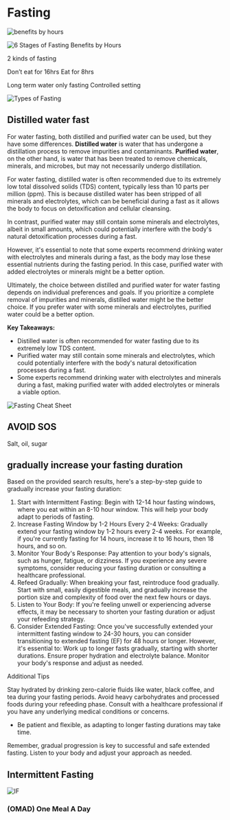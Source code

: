 # Fasting

![benefits by hours](static/fasting-9.png)

![6 Stages of Fasting Benefits by Hours](static/fasting-8.png)

2 kinds of fasting

Don’t eat for 16hrs
Eat for 8hrs

Long term water only fasting
Controlled setting

![Types of Fasting](static/fasting-4.png)

## Distilled water fast

For water fasting, both distilled and purified water can be used, but they have some differences. **Distilled water** is water that has undergone a distillation process to remove impurities and contaminants. **Purified water**, on the other hand, is water that has been treated to remove chemicals, minerals, and microbes, but may not necessarily undergo distillation.

For water fasting, distilled water is often recommended due to its extremely low total dissolved solids (TDS) content, typically less than 10 parts per million (ppm). This is because distilled water has been stripped of all minerals and electrolytes, which can be beneficial during a fast as it allows the body to focus on detoxification and cellular cleansing.

In contrast, purified water may still contain some minerals and electrolytes, albeit in small amounts, which could potentially interfere with the body's natural detoxification processes during a fast.

However, it's essential to note that some experts recommend drinking water with electrolytes and minerals during a fast, as the body may lose these essential nutrients during the fasting period. In this case, purified water with added electrolytes or minerals might be a better option.

Ultimately, the choice between distilled and purified water for water fasting depends on individual preferences and goals. If you prioritize a complete removal of impurities and minerals, distilled water might be the better choice. If you prefer water with some minerals and electrolytes, purified water could be a better option.

**Key Takeaways:**

* Distilled water is often recommended for water fasting due to its extremely low TDS content.
* Purified water may still contain some minerals and electrolytes, which could potentially interfere with the body's natural detoxification processes during a fast.
* Some experts recommend drinking water with electrolytes and minerals during a fast, making purified water with added electrolytes or minerals a viable option.

![Fasting Cheat Sheet](static/fasting-3.png)

## AVOID SOS

Salt, oil, sugar

## gradually increase your fasting duration

Based on the provided search results, here's a step-by-step guide to gradually increase your fasting duration:

1. Start with Intermittent Fasting: Begin with 12-14 hour fasting windows, where you eat within an 8-10 hour window. This will help your body adapt to periods of fasting.
2. Increase Fasting Window by 1-2 Hours Every 2-4 Weeks: Gradually extend your fasting window by 1-2 hours every 2-4 weeks. For example, if you're currently fasting for 14 hours, increase it to 16 hours, then 18 hours, and so on.
3. Monitor Your Body's Response: Pay attention to your body's signals, such as hunger, fatigue, or dizziness. If you experience any severe symptoms, consider reducing your fasting duration or consulting a healthcare professional.
4. Refeed Gradually: When breaking your fast, reintroduce food gradually. Start with small, easily digestible meals, and gradually increase the portion size and complexity of food over the next few hours or days.
5. Listen to Your Body: If you're feeling unwell or experiencing adverse effects, it may be necessary to shorten your fasting duration or adjust your refeeding strategy.
6. Consider Extended Fasting: Once you've successfully extended your intermittent fasting window to 24-30 hours, you can consider transitioning to extended fasting (EF) for 48 hours or longer. However, it's essential to:
  Work up to longer fasts gradually, starting with shorter durations.
  Ensure proper hydration and electrolyte balance.
  Monitor your body's response and adjust as needed.

Additional Tips

 Stay hydrated by drinking zero-calorie fluids like water, black coffee, and tea during your fasting periods.
 Avoid heavy carbohydrates and processed foods during your refeeding phase.
 Consult with a healthcare professional if you have any underlying medical conditions or concerns.

* Be patient and flexible, as adapting to longer fasting durations may take time.

Remember, gradual progression is key to successful and safe extended fasting. Listen to your body and adjust your approach as needed.

## Intermittent Fasting

![IF](static/fasting-2.png)

### (OMAD) One Meal A Day
